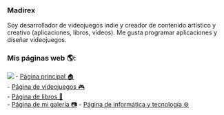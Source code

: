### Madirex
Soy desarrollador de videojuegos indie y creador de contenido artístico y creativo (aplicaciones, libros, vídeos). Me gusta programar aplicaciones y diseñar videojuegos.

### Mis páginas web 🌎:
<a href="https://www.madirex.com/"><img align="left" src="https://i.imgur.com/nYtcu63.gif"></a>
<div class="row">
  <div class="column">
    - <a href="https://www.madirex.com/">Página principal 🏠</a>
  </div>
  <div class="column">
    - <a href="https://games.madirex.com/">Página de videojuegos 🎮</a>
  </div>
  <div class="column">
    - <a href="https://books.madirex.com/">Página de libros 📕</a>
  </div>
  <div class="column">
    - <a href="https://art.madirex.com/">Página de mi galería 📷</a>
    - <a href="https://tech.madirex.com/">Página de informática y tecnología ⚙</a>
  </div>
</div>
